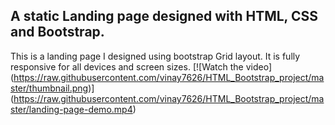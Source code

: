 ## A static Landing page designed with HTML, CSS and Bootstrap.
This is a landing page I designed using bootstrap Grid layout. It is fully responsive for all devices and screen sizes.
[![Watch the video]
(https://raw.githubusercontent.com/vinay7626/HTML_Bootstrap_project/master/thumbnail.png)]
(https://raw.githubusercontent.com/vinay7626/HTML_Bootstrap_project/master/landing-page-demo.mp4)


